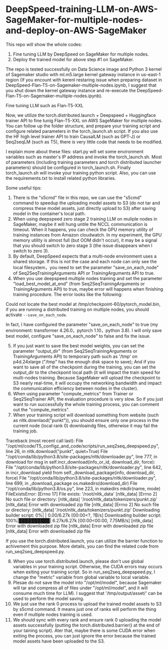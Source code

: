 # DeepSpeed-training-LLM-on-AWS-SageMaker-for-multiple-nodes-and-deploy-on-AWS-SageMaker

This repo will show the whole codes:
1. Fine tuning LLM by DeepSpeed on SageMaker for multiple nodes.
2. Deploy the trained model for above step #1 on SageMaker.

The repo is tested successfully on Data Science image and Python 3 kernel of Sagemaker studio with ml.m5.large kernel gateway instance in us-east-1 region (If you encount with kerenl restaring issue when preparing dataset in DeepSpeed-Flan-T5-on-Sagemaker-multiple-nodes.ipynb, I suggest that you shut down the kernel gateway instance and re-execute the DeepSpeed-Flan-T5-on-Sagemaker-multiple-nodes.ipynb).

Fine tuning LLM such as Flan-T5-XXL

Now, we utilize the torch.distributed.launch + Deepspeed + Huggingface trainer API to fine tunig Flan-T5-XXL on AWS SageMaker for multiple nodes. You can follow up the folder structure, and prepare your training script and configure related parameters in the torch_launch.sh script. If you also use the HF high level trainer API to train CausalLM (such as GPT-J) or Seq2seqLM (such as T5), there is very little code that needs to be modified.

I explain more about these files: start.py will set some environment variables such as master's IP address and invoke the torch_launch.sh. Most of parameters (including training parameters and torch distributed launcher parameters) should be configured in torch_launch.sh. Finally torch_launch.sh will invoke your training python script. Also, you can use the requirements.txt to install related python libraries.

Some useful tips:
1. There is the "s5cmd" file in this repo, we can use the "s5cmd" command to speedup the uploading model assets to S3 (do not tar and compress these model assets, just directly upload to S3) after saving model in the container's local path.
2. When using deepspeed zero stage 2 training LLM on muliple nodes in SageMaker, maybe it will hung untile the NCCL communication is timeout. When it happens, you can check the GPU memory utility of training instances from Amazon cloudwatch. In my experiment, the GPU memory utility is almost full (but OOM didn't occur), it may be a signal that you should switch to zero stage 3 (the issue disappears when I switch to zero 3).
3. By default, DeepSpeed expects that a multi-node environment uses a shared storage. If this is not the case and each node can only see the local filesystem，you need to set the parameter "save_on_each_node" of Seq2SeqTrainingArguments API or TrainingArguments API to true.
4. When you use deepspeed multiple nodes training and set the parameter "load_best_model_at_end" (from Seq2SeqTrainingArguments or TrainingArguments API) to true, maybe error will happens when finishing training procedure. The error looks like the following: 

Could not locate the best model at /tmp/checkpoint-60/pytorch_model.bin, if you are running a distributed training on multiple nodes, you should activate `--save_on_each_node`. 

In fact, I have configured the parameter "save_on_each_node" to true (my environment: transformer 4.26.0，pytorch 1.10，python 3.8). I will only save best model, configure "save_on_each_node" to false and fix the issue.

5. If you just want to save the best model weights, you can set the parameter "output_dir" (from Seq2SeqTrainingArguments or TrainingArguments API) to temporary path such as '/tmp' on p4d.24xlarge ("/tmp" has the enough disk space to save); And if you want to save all of the checkpoint during the training, you can set the output_dir to the checkponit local path (it will impact the train speed for multi-nodes training. Because SageMaker will upload the checkpoint to S3 nearly real-time, it will occupy the networking bandwidth and impact the communication efficiency between nodes in the cluster).
6. When using parameter "compute_metrics" from Trainer or Seq2SeqTrainer API, the evaluation procedure is very slow. So if you just want to run successfully the whole training process, you can comment out the  "compute_metrics".
7. When your training script will download something from website (such as nltk.downlaod("punkt")), you should ensure only one process in the current node (local rank 0) downloaindg files, otherwise it may fail the training job. 

Traceback (most recent call last):
  File "/opt/ml/code/T5_configz_and_code/scripts/run_seq2seq_deepspeed.py", line 26, in <module>
    nltk.download("punkt", quiet=True)
  File "/opt/conda/lib/python3.8/site-packages/nltk/downloader.py", line 777, in download
for msg in self.incr_download(info_or_id, download_dir, force):
  File "/opt/conda/lib/python3.8/site-packages/nltk/downloader.py", line 642, in incr_download
yield from self._download_package(info, download_dir, force)
  File "/opt/conda/lib/python3.8/site-packages/nltk/downloader.py", line 699, in _download_package
os.makedirs(download_dir)
  File "/opt/conda/lib/python3.8/os.py", line 223, in makedirs
mkdir(name, mode)
FileExistsError: [Errno 17] File exists: '/root/nltk_data'
[nltk_data] [Errno 2] No such file or directory:
[nltk_data]     '/root/nltk_data/tokenizers/punkt.zip'
[nltk_data] Error with downloaded zip file
[nltk_data] [Errno 2] No such file or directory:
[nltk_data]     '/root/nltk_data/tokenizers/punkt.zip'
Downloading builder script:   0%|          | 0.00/6.27k [00:00<?, ?B/s]
Downloading builder script: 100%|██████████| 6.27k/6.27k [00:00<00:00, 7.75MB/s]
[nltk_data] Error with downloaded zip file
[nltk_data] Error with downloaded zip file
[nltk_data] Error with downloaded zip file

If you use the torch.distributed.launch, you can utilize the barrier function to achivement this purpose. More details, you can find the related code from run_seq2seq_deepspeed.py.

8. When you use torch.distributed.launch, please don't use global variables in your training script. Otherwise, the CUDA errors may occurs when exiting your training script. So in run_seq2seq_deepspeed.py, I change the "metric" variable from global variable to local variable.
9. Plesae do not save the model into "/opt/ml/model", because Sagemaker will tar and compress all of files under "/opt/ml/model", and it will consume much time for LLM). I suggest that '/tmp/output/asset/' can be used to perform the model saving.
10. We just use the rank 0 process to upload the trained model assets to S3 by s5cmd command. It means just one of ranks will perform the thing even if multiple nodes training is used.
11. We should sync with every rank and ensure rank 0 uploading the model assets successfully (putting the torch.distributed.barrier() at the end of your taining script). Ater that, maybe there is some CUDA error when exiting the process, you can just ignore the error because the trained model assets have been uploaded to the S3.
 



















